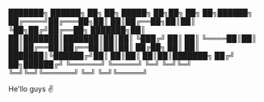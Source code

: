 
███████╗ ██████╗ ██╗  ██╗ █████╗ ██╗██╗         ██╗  ██╗██████╗ 
██╔════╝██╔═══██╗██║  ██║██╔══██╗██║██║         ╚██╗██╔╝██╔══██╗
███████╗██║   ██║███████║███████║██║██║          ╚███╔╝ ██║  ██║
╚════██║██║   ██║██╔══██║██╔══██║██║██║          ██╔██╗ ██║  ██║
███████║╚██████╔╝██║  ██║██║  ██║██║███████╗    ██╔╝ ██╗██████╔╝
╚══════╝ ╚═════╝ ╚═╝  ╚═╝╚═╝  ╚═╝╚═╝╚══════╝    ╚═╝  ╚═╝╚═════╝ 
                                                                
He'llo guys ✌️
